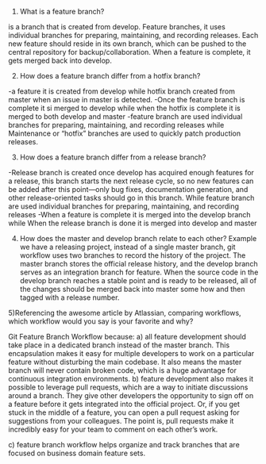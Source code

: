 


1) What is a feature branch?

is a branch that is created from develop. Feature branches, it uses individual branches for preparing, maintaining, and recording releases. Each new feature should reside in its own branch, which can be pushed to the central repository for backup/collaboration. When a feature is complete, it gets merged back into develop.

2) How does a feature branch differ from a hotfix branch?

-a feature it is created from develop while hotfix branch created from master when an issue in master is detected.
-Once the feature branch is complete it si merged to develop while when the hotfix is complete it is merged to both develop and master
-feature branch are used individual branches for preparing, maintaining, and recording releases while Maintenance or “hotfix” branches are used to quickly patch production releases.

3) How does a feature branch differ from a release branch?

-Release branch is created once develop has acquired enough features for a release, this branch starts the next release cycle, so no new features can be added after this point—only bug fixes, documentation generation, and other release-oriented tasks should go in this branch. While feature branch are used individual branches for preparing, maintaining, and recording releases
-When a feature is complete it is merged into the develop branch while When the release branch is done it is merged into develop and master

4) How does the master and develop branch relate to each other?
Example we have a releasing project, instead of a single master branch, git workflow uses two branches to record the history of the project. The master branch stores the official release history, and the develop branch serves as an integration branch for feature.
When the source code in the develop branch reaches a stable point and is ready to be released, all of the changes should be merged back into master some how and then tagged with a release number.


5)Referencing the awesome article by Atlassian, comparing workflows, which workflow would you say is your favorite and why?

Git Feature Branch Workflow
because:
a) all feature development should take place in a dedicated branch instead of the master branch. This encapsulation makes it easy for multiple developers to work on a particular feature without disturbing the main codebase. It also means the master branch will never contain broken code, which is a huge advantage for continuous integration environments.
b) feature development also makes it possible to leverage pull requests, which are a way to initiate discussions around a branch. They give other developers the opportunity to sign off on a feature before it gets integrated into the official project. Or, if you get stuck in the middle of a feature, you can open a pull request asking for suggestions from your colleagues. The point is, pull requests make it incredibly easy for your team to comment on each other’s work.

c) feature branch workflow helps organize and track branches that are focused on business domain feature sets.